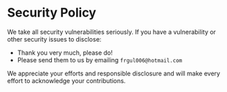# Security Policy

We take all security vulnerabilities seriously.
If you have a vulnerability or other security issues to disclose:

- Thank you very much, please do!
- Please send them to us by emailing `frgul006@hotmail.com`

We appreciate your efforts and responsible disclosure and will make every effort to acknowledge your contributions.
